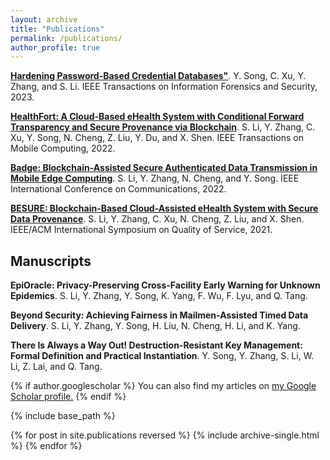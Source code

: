 ```yaml
---
layout: archive
title: "Publications"
permalink: /publications/
author_profile: true
---
```


**[Hardening Password-Based Credential Databases"](https://doi.org/10.1109/TIFS.2023.3324326)**. Y. Song, C. Xu, Y. Zhang, and S. Li. IEEE Transactions on Information Forensics and Security, 2023.

**[HealthFort: A Cloud-Based eHealth System with Conditional Forward Transparency and Secure Provenance via Blockchain](https://doi.org/10.1109/TMC.2022.3199048)**. S. Li, Y. Zhang, C. Xu, Y. Song, N. Cheng, Z. Liu, Y. Du, and X. Shen. IEEE Transactions on Mobile Computing, 2022.

**[Badge: Blockchain-Assisted Secure Authenticated Data Transmission in Mobile Edge Computing](https://doi.org/10.1109/TMC.2022.3199048)**. S. Li, Y. Zhang, N. Cheng, and Y. Song. IEEE International Conference on Communications, 2022.

**[BESURE: Blockchain-Based Cloud-Assisted eHealth System with Secure Data Provenance](https://doi.org/10.1109/IWQOS52092.2021.9521289)**. S. Li, Y. Zhang, C. Xu, N. Cheng, Z. Liu, and X. Shen. IEEE/ACM International Symposium on Quality of Service, 2021.



## Manuscripts

**EpiOracle: Privacy-Preserving Cross-Facility Early Warning for Unknown Epidemics**.  S. Li, Y. Zhang, Y. Song, K. Yang, F. Wu, F. Lyu, and Q. Tang.

**Beyond Security: Achieving Fairness in Mailmen-Assisted Timed Data Delivery**. S. Li, Y. Zhang, Y. Song, H. Liu, N. Cheng, H. Li, and K. Yang.

**There Is Always a Way Out! Destruction-Resistant Key Management: Formal Definition and Practical Instantiation**. Y. Song, Y. Zhang, S. Li, W. Li, Z. Lai, and Q. Tang. 

{% if author.googlescholar %}
  You can also find my articles on <u><a href="{{author.googlescholar}}">my Google Scholar profile</a>.</u>
{% endif %}

{% include base_path %}

{% for post in site.publications reversed %}
  {% include archive-single.html %}
{% endfor %}

